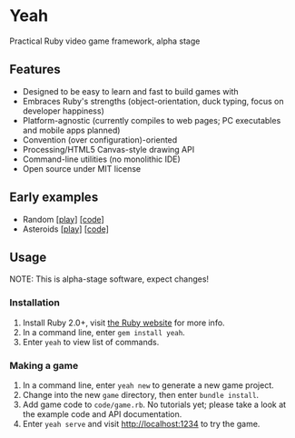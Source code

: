 # Yeah

Practical Ruby video game framework, alpha stage


## Features

* Designed to be easy to learn and fast to build games with
* Embraces Ruby's strengths (object-orientation, duck typing, focus on developer happiness)
* Platform-agnostic (currently compiles to web pages; PC executables and mobile apps planned)
* Convention (over configuration)-oriented
* Processing/HTML5 Canvas-style drawing API
* Command-line utilities (no monolithic IDE)
* Open source under MIT license


## Early examples

* Random [\[play\]](https://skofo.github.io/yeah/examples/random/runner.html) [\[code\]](https://github.com/skofo/yeah/tree/examples/examples/random)
* Asteroids [\[play\]](https://skofo.github.io/yeah/examples/asteroids/runner.html) [\[code\]](https://github.com/skofo/yeah/tree/examples/examples/asteroids)


## Usage

NOTE: This is alpha-stage software, expect changes!

### Installation

1. Install Ruby 2.0+, visit [the Ruby website](http://ruby-lang.org/) for more info.
2. In a command line, enter `gem install yeah`.
3. Enter `yeah` to view list of commands.

### Making a game

1. In a command line, enter `yeah new` to generate a new game project.
2. Change into the new `game` directory, then enter `bundle install`.
3. Add game code to `code/game.rb`. No tutorials yet; please take a look at the example code and API documentation.
4. Enter `yeah serve` and visit [http://localhost:1234](http://localhost:1234) to try the game.
